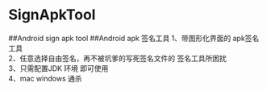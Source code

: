 # SignApkTool
##Android sign apk tool
##Android  apk 签名工具
1、带图形化界面的 apk签名工具  
2、任意选择自由签名，再不被坑爹的写死签名文件的 签名工具所困扰  
3、只需配置JDK 环境 即可使用  
4、mac windows 通杀
